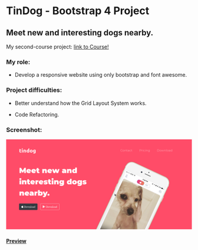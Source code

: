 # TinDog - Bootstrap 4 Project

## Meet new and interesting dogs nearby.

My second-course project: [link to Course!](https://www.udemy.com/course/the-complete-web-development-bootcamp/) 


### My role:

- Develop a responsive website using only bootstrap and font awesome.

### Project difficulties:

- Better understand how the Grid Layout System works.

- Code Refactoring.


### Screenshot:

![Image of Tindog](https://github.com/imarinho-dev/TinDog/blob/master/screenshot/Tindog%20screenshot.png?raw=true)

#### [Preview](https://imarinho-dev.github.io/TinDog/)
